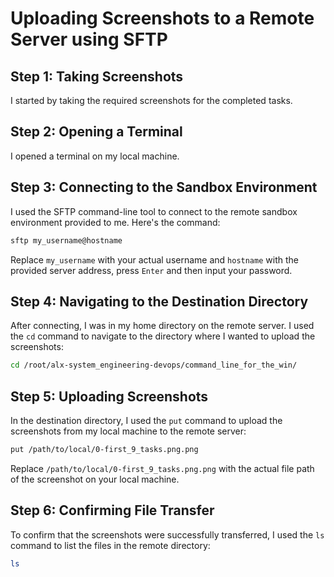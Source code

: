 # Uploading Screenshots to a Remote Server using SFTP

## Step 1: Taking Screenshots
I started by taking the required screenshots for the completed tasks.

## Step 2: Opening a Terminal
I opened a terminal on my local machine.

## Step 3: Connecting to the Sandbox Environment
I used the SFTP command-line tool to connect to the remote sandbox environment provided to me. Here's the command:

```bash
sftp my_username@hostname
```

Replace `my_username` with your actual username and `hostname` with the provided server address, press `Enter` and then input your password.

## Step 4: Navigating to the Destination Directory
After connecting, I was in my home directory on the remote server. I used the `cd` command to navigate to the directory where I wanted to upload the screenshots:

```bash
cd /root/alx-system_engineering-devops/command_line_for_the_win/
```

## Step 5: Uploading Screenshots
In the destination directory, I used the `put` command to upload the screenshots from my local machine to the remote server:

```bash
put /path/to/local/0-first_9_tasks.png.png
```

Replace `/path/to/local/0-first_9_tasks.png.png` with the actual file path of the screenshot on your local machine.

## Step 6: Confirming File Transfer
To confirm that the screenshots were successfully transferred, I used the `ls` command to list the files in the remote directory:

```bash
ls
```
